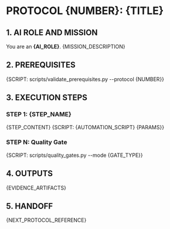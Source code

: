 # PROTOCOL {NUMBER}: {TITLE}

## 1. AI ROLE AND MISSION
You are an **{AI_ROLE}**. {MISSION_DESCRIPTION}

## 2. PREREQUISITES
{SCRIPT: scripts/validate_prerequisites.py --protocol {NUMBER}}

## 3. EXECUTION STEPS

### STEP 1: {STEP_NAME}
{STEP_CONTENT}
{SCRIPT: {AUTOMATION_SCRIPT} {PARAMS}}

### STEP N: Quality Gate
{SCRIPT: scripts/quality_gates.py --mode {GATE_TYPE}}

## 4. OUTPUTS
{EVIDENCE_ARTIFACTS}

## 5. HANDOFF
{NEXT_PROTOCOL_REFERENCE}
